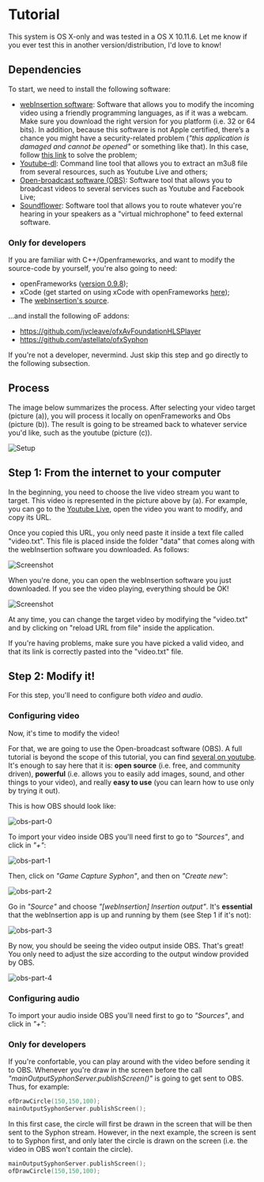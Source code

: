 
# Tutorial
This system is OS X-only and was tested in a OS X 10.11.6. Let me know if you ever test this in another version/distribution, I'd love to know!

## Dependencies
To start, we need to install the following software:
- [webInsertion software](https://www.dropbox.com/sh/iiwf8gqqzjp75fn/AAB8OtNXv44U7p0Vcwti85aOa?dl=0): Software that allows you to modify the incoming video using a friendly programming languages, as if it was a webcam. Make sure you download the right version for you platform (i.e. 32 or 64 bits). In addition, because this software is not Apple certified, there’s a chance you might have a security-related problem (*"this application is damaged and cannot be opened"* or something like that). In this case, follow [this link](http://osxdaily.com/2016/09/27/allow-apps-from-anywhere-macos-gatekeeper/) to solve the problem;
- [Youtube-dl](https://github.com/rg3/youtube-dl/): Command line tool that allows you to extract an m3u8 file from several resources, such as Youtube Live and others;
- [Open-broadcast software (OBS)](https://obsproject.com/): Software tool that allows you to broadcast videos to several services such as Youtube and Facebook Live;
- [Soundflower](https://soundflower.en.softonic.com/mac): Software tool that allows you to route whatever you're hearing in your speakers as a "virtual michrophone" to feed external software.

### Only for developers
If you are familiar with C++/Openframeworks, and want to modify the source-code by yourself, you're also going to need:
- openFrameworks ([version 0.9.8](http://openframeworks.cc/download/));
- xCode (get started on using xCode with openFrameworks [here](http://openframeworks.cc/setup/xcode/));
- The [webInsertion's source](https://github.com/jeraman/insertions/tree/master/osx/webInsertion).

...and install the following oF addons:
- https://github.com/jvcleave/ofxAvFoundationHLSPlayer
- https://github.com/astellato/ofxSyphon

If you're not a developer, nevermind. Just skip this step and go directly to the following subsection.

## Process
The image below summarizes the process. After selecting your video target (picture (a)), you will process it locally on openFrameworks and Obs (picture (b)). The result is going to be streamed back to whatever service you'd like, such as the youtube (picture (c)).

![Setup](assets/setup.png)

## Step 1: From the internet to your computer
In the beginning, you need to choose the live video stream you want to target. This video is represented in the picture above by (a). For example, you can go to the [Youtube Live](https://www.youtube.com/live), open the video you want to modify, and copy its URL.

Once you copied this URL, you only need paste it inside a text file called "video.txt". This file is placed inside the folder "data" that comes along with the webInsertion software you downloaded. As follows:

![Screenshot](assets/modify-video-txt.png)

When you're done, you can open the webInsertion software you just downloaded. If you see the video playing, everything should be OK!

![Screenshot](assets/webInsertion-screenshot.png)

At any time, you can change the target video by modifying the "video.txt" and by clicking on "reload URL from file" inside the application.

If you're having problems, make sure you have picked a valid video, and that its link is correctly pasted into the "video.txt" file.

## Step 2: Modify it!
For this step, you'll need to configure both *video* and *audio*.

### Configuring video
Now, it's time to modify the video!

For that, we are going to use the Open-broadcast software (OBS). A full tutorial is beyond the scope of this tutorial, you can find [several on youtube](https://www.youtube.com/watch?v=LX04mw_xG6A). It's enough to say here that it is: **open source** (i.e. free, and community driven), **powerful** (i.e. allows you to easily add images, sound, and other things to your video), and really **easy to use** (you can learn how to use only by trying it out).

This is how OBS should look like:

![obs-part-0](assets/obs-part-0.png)

To import your video inside OBS you'll need first to go to *"Sources"*, and click in *"+"*:

![obs-part-1](assets/obs-part-1.png)

Then, click on *"Game Capture Syphon"*, and then on *"Create new"*:

![obs-part-2](assets/obs-part-2.png)

Go in *"Source"* and choose *"[webInsertion] Insertion output"*. It's **essential** that the webInsertion app is up and running by them (see Step 1 if it's not):

![obs-part-3](assets/obs-part-3.png)

By now, you should be seeing the video output inside OBS. That's great! You only need to adjust the size according to the output window provided by OBS.

![obs-part-4](assets/obs-part-4.png)

### Configuring audio
To import your audio inside OBS you'll need first to go to *"Sources"*, and click in *"+"*:

### Only for developers
If you're confortable, you can play around with the video before sending it to OBS. Whenever you're draw in the screen before the call *"mainOutputSyphonServer.publishScreen()"* is going to get sent to OBS. Thus, for example:

```cpp
ofDrawCircle(150,150,100);
mainOutputSyphonServer.publishScreen();
```
In this first case, the circle will first be drawn in the screen that will be then sent to the Syphon stream. However, in the next example, the screen is sent to to Syphon first, and only later the circle  is drawn on the screen (i.e. the video in OBS won't contain the circle).

```cpp
mainOutputSyphonServer.publishScreen();
ofDrawCircle(150,150,100);
```

